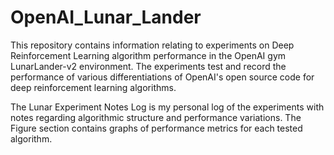 # OpenAI_Lunar_Lander
This repository contains information relating to experiments on Deep Reinforcement Learning algorithm performance in the OpenAI gym LunarLander-v2 environment. The experiments test and record the performance of various differentiations of OpenAI's open source code for deep reinforcement learning algorithms.


The Lunar Experiment Notes Log is my personal log of the experiments with notes regarding algorithmic structure and performance variations. The Figure section contains graphs of performance metrics for each tested algorithm.
